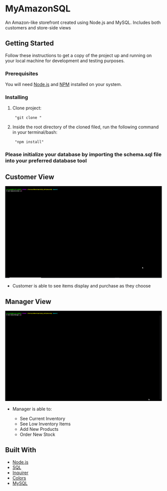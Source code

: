 # MyAmazonSQL

<p>An Amazon-like storefront created using Node.js and MySQL. Includes both customers and store-side views</p>

## Getting Started

Follow these instructions to get a copy of the project up and running on your local machine for development and testing purposes.

### Prerequisites

<p>You will need <a href="https://nodejs.org/en/">Node.js</a> and  <a href="https://www.npmjs.com/">NPM</a>  installed on your system.</p>

### Installing

<ol>
<li>
<p>Clone project:</p>
<pre><code> "git clone "
</code></pre>
</li>
<li>
<p>Inside the root directory of the cloned filed, run the following command in your terminal/bash:</p>
<pre><code> "npm install"
</code></pre>
</li>
</ol>

### Please initialize your database by importing the schema.sql file into your preferred database tool

## Customer View
![CustomerSide](Customer.gif)

<ul>
  <li>Customer is able to see items display and purchase as they choose </li>
</ul>

## Manager View
![ManagerSide](Manager.gif)
<ul>
  <li>Manager is able to: </li>
  <ul>
     <li>See Current Inventory</li>
     <li>See Low Inventory Items</li>
     <li>Add New Products</li>
   <li>Order New Stock</li>
  </ul>
</ul>



## Built With
<ul>
<li><a href="https://nodejs.org/en/">Node.js</a></li>
<li><a href="https://www.mysql.com/">SQL</a></li>
  <li><a href="https://www.npmjs.com/package/inquirer">Inquirer</a></li>
  <li><a href="https://www.npmjs.com/package/colors">Colors</a></li>
  <li><a href="https://www.npmjs.com/package/mysql">MySQL</a></li>

</ul>
